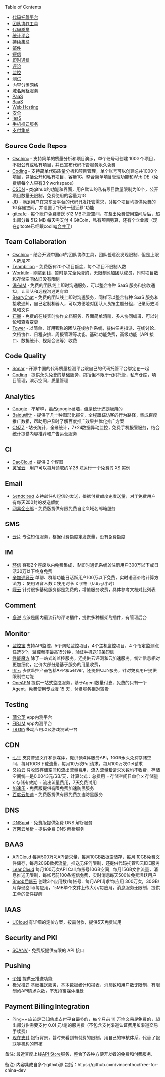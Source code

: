 <div class="markdown-heading" dir="auto">
<p>Table of Contents</p>
<a id="user-content-table-of-contents" class="anchor" href="https://github.com/vincenthou/free-for-china-dev#table-of-contents" aria-label="Permalink: Table of Contents"></a></div>
<ul dir="auto">
<li><a href="https://github.com/vincenthou/free-for-china-dev#source-code-repos">代码托管平台</a></li>
<li><a href="https://github.com/vincenthou/free-for-china-dev#team-collaboration">团队协作工具</a></li>
<li><a href="https://github.com/vincenthou/free-for-china-dev#code-quality">代码质量</a></li>
<li><a href="https://github.com/vincenthou/free-for-china-dev#analytics">统计平台</a></li>
<li><a href="https://github.com/vincenthou/free-for-china-dev#ci">持续集成</a></li>
<li><a href="https://github.com/vincenthou/free-for-china-dev#email">邮件</a></li>
<li><a href="https://github.com/vincenthou/free-for-china-dev#sms">短信</a></li>
<li><a href="https://github.com/vincenthou/free-for-china-dev#im">即时通信</a></li>
<li><a href="https://github.com/vincenthou/free-for-china-dev#comment">评论</a></li>
<li><a href="https://github.com/vincenthou/free-for-china-dev#monitor">监控</a></li>
<li><a href="https://github.com/vincenthou/free-for-china-dev#testing">测试</a></li>
<li><a href="https://github.com/vincenthou/free-for-china-dev#cdn">内容分发网络</a></li>
<li><a href="https://github.com/vincenthou/free-for-china-dev#dns">域名解析服务</a></li>
<li><a href="https://github.com/vincenthou/free-for-china-dev#paas">PaaS</a></li>
<li><a href="https://github.com/vincenthou/free-for-china-dev#baas">BaaS</a></li>
<li><a href="https://github.com/vincenthou/free-for-china-dev#web-hosting">Web Hosting</a></li>
<li><a href="https://github.com/vincenthou/free-for-china-dev#security-and-pki">安全</a></li>
<li><a href="https://github.com/vincenthou/free-for-china-dev#iaas">IaaS</a></li>
<li><a href="https://github.com/vincenthou/free-for-china-dev#pushing">手机推送服务</a></li>
<li><a href="https://github.com/vincenthou/free-for-china-dev#payment-billing-integration">支付集成</a></li>
</ul>
<div class="markdown-heading" dir="auto">
<h2 class="heading-element" dir="auto" tabindex="-1">Source Code Repos</h2>
<a id="user-content-source-code-repos" class="anchor" href="https://github.com/vincenthou/free-for-china-dev#source-code-repos" aria-label="Permalink: Source Code Repos"></a></div>
<ul dir="auto">
<li><a href="https://git.oschina.net/" rel="nofollow">Oschina</a> - 支持简单的质量分析和项目演示，单个账号可创建 1000 个项目，不限公有或私有项目，并已宣布代码托管服务永久免费</li>
<li><a href="https://coding.net/git" rel="nofollow">Coding</a> - 支持简单代码质量分析和项目管理，单个账号可以创建总共1000个项目，包括公开和私有项目，容量1G，整合简单项目管理功能和WebIDE（免费版每个人只有3个workspace）</li>
<li><a href="https://code.csdn.net/" rel="nofollow">CSDN</a> - 类github的功能和界面，用户默认的私有项目数量限制为10个，公开项目数量无限制，免费使用的容量为1G</li>
<li><a href="https://code.jd.com/" rel="nofollow">JD</a> - 满足用户在京东云平台的代码开发托管需求，对每个项目均提供免费的1G存储空间，并设置了“代码一键迁移”功能</li>
<li><a href="https://gitcafe.com/" rel="nofollow">gitcafe</a> - 每个账户免费赠送 512 MB 托管空间，在超出免费使用空间后后，超出部分每 512 MB 每天需支付 4 GitCoin，私有项目另算，还有个企业版（现在gitcofe已经跟coding<a href="http://tech.163.com/16/0303/07/BH7FJLPB00094P40.html" rel="nofollow">合并了</a>）</li>
</ul>
<div class="markdown-heading" dir="auto">
<h2 class="heading-element" dir="auto" tabindex="-1">Team Collaboration</h2>
<a id="user-content-team-collaboration" class="anchor" href="https://github.com/vincenthou/free-for-china-dev#team-collaboration" aria-label="Permalink: Team Collaboration"></a></div>
<ul dir="auto">
<li><a href="https://team.oschina.net/" rel="nofollow">Oschina</a> - 结合开源中国git的团队协作工具，团队创建没发现限制，但是上限人数是20</li>
<li><a href="https://www.teambition.com/" rel="nofollow">Teambition</a> - 免费版有20个项目额度，每个项目不限制人数</li>
<li><a href="https://worktile.com/" rel="nofollow">Worktile</a> - 刚拿到钱，暂时是完全免费的，无限制添加团队成员，同时项目数和存储空间依旧没有限制</li>
<li><a href="https://pubu.im/" rel="nofollow">瀑布IM</a> - 免费的团队线上即时沟通服务，可以整合各种 SaaS 服务和接收通知，让团队和远程沟通更有效</li>
<li><a href="https://bearychat.com/" rel="nofollow">BearyChat</a> - 免费的团队线上即时沟通服务，同样可以整合各种 SaaS 服务和接收通知，自己定制机器人，可以方便地对团队人员按主题分组，记录历史消息和文件</li>
<li><a href="https://shimo.im/" rel="nofollow">石墨</a> - 免费的在线实时协作文档服务，界面简单清晰，多人协同编辑，可以讨论和查看变更</li>
<li><a href="http://tower.im/" rel="nofollow">Tower</a> - 以简单、好用著称的团队在线协作系统，提供任务指派、在线讨论、文档协作、日程安排、周报管理等功能。基础功能免费，高级功能（API 接口、数据统计、视频会议等）收费</li>
</ul>
<div class="markdown-heading" dir="auto">
<h2 class="heading-element" dir="auto" tabindex="-1">Code Quality</h2>
<a id="user-content-code-quality" class="anchor" href="https://github.com/vincenthou/free-for-china-dev#code-quality" aria-label="Permalink: Code Quality"></a></div>
<ul dir="auto">
<li><a href="http://sonar.oschina.net/" rel="nofollow">Sonar</a> - 开源中国的代码质量检测平台跟自己的代码托管平台绑定在一起</li>
<li><a href="https://coding.net/" rel="nofollow">Coding</a> - 提供永久免费的基础服务，包括但不限于代码托管，私有仓库，项目管理，演示空间，质量管理</li>
</ul>
<div class="markdown-heading" dir="auto">
<h2 class="heading-element" dir="auto" tabindex="-1">Analytics</h2>
<a id="user-content-analytics" class="anchor" href="https://github.com/vincenthou/free-for-china-dev#analytics" aria-label="Permalink: Analytics"></a></div>
<ul dir="auto">
<li><a href="http://www.google.cn/intl/zh-CN_ALL/analytics/index.html" rel="nofollow">Google</a> - 不解释，虽然google被墙，但是统计还是能用的</li>
<li><a href="http://tongji.baidu.com/" rel="nofollow">Baidu统计</a> - 提供了几十种图形化报告，全程跟踪访客的行为路径，集成百度推广数据，帮助用户及时了解百度推广效果并优化推广方案</li>
<li><a href="http://www.cnzz.com/" rel="nofollow">CNZZ</a> - 站长统计，全景统计，7*24数据异动监控，免费手机报警服务，结合统计提供内容推荐和广告运营服务</li>
</ul>
<div class="markdown-heading" dir="auto">
<h2 class="heading-element" dir="auto" tabindex="-1">CI</h2>
<a id="user-content-ci" class="anchor" href="https://github.com/vincenthou/free-for-china-dev#ci" aria-label="Permalink: CI"></a></div>
<ul dir="auto">
<li><a href="http://daocloud.io/" rel="nofollow">DaoCloud</a> - 提供 2 个容器</li>
<li><a href="http://www.alauda.cn/" rel="nofollow">灵雀云</a> - 用户可以每月领取约￥28 以运行一个免费的 XS 实例</li>
</ul>
<div class="markdown-heading" dir="auto">
<h2 class="heading-element" dir="auto" tabindex="-1">Email</h2>
<a id="user-content-email" class="anchor" href="https://github.com/vincenthou/free-for-china-dev#email" aria-label="Permalink: Email"></a></div>
<ul dir="auto">
<li><a href="http://sendcloud.sohu.com/" rel="nofollow">Sendcloud</a> 支持邮件和短信的发送，根据付费额度定发送量，对于免费用户有每天200封的发送额度</li>
<li><a href="http://ym.163.com/" rel="nofollow">网易企业邮</a> - 免费版提供有限免费自定义域名邮箱服务</li>
</ul>
<div class="markdown-heading" dir="auto">
<h2 class="heading-element" dir="auto" tabindex="-1">SMS</h2>
<a id="user-content-sms" class="anchor" href="https://github.com/vincenthou/free-for-china-dev#sms" aria-label="Permalink: SMS"></a></div>
<ul dir="auto">
<li><a href="http://www.yunpian.com/" rel="nofollow">云片</a> 专注短信服务，根据付费额度定发送量，没有免费额度</li>
</ul>
<div class="markdown-heading" dir="auto">
<h2 class="heading-element" dir="auto" tabindex="-1">IM</h2>
<a id="user-content-im" class="anchor" href="https://github.com/vincenthou/free-for-china-dev#im" aria-label="Permalink: IM"></a></div>
<ul dir="auto">
<li><a href="http://www.easemob.com/" rel="nofollow">环信</a> 客服2个座席以内免费集成，IM即时通讯系统的注册用户300万以下或日活30万以下终身免费</li>
<li><a href="http://www.gotye.com.cn/" rel="nofollow">亲加通讯云</a> 单聊、群聊功能日活跃用户100万以下免费，实时语音价格计算方法为： 使用语音人数 x 使用时长 x 价格（0.8元/小时）</li>
<li><a href="http://www.rongcloud.cn/" rel="nofollow">嵘云</a> 针对很多基础服务都是免费的，增值服务收费，具体参考文档对比列表</li>
</ul>
<div class="markdown-heading" dir="auto">
<h2 class="heading-element" dir="auto" tabindex="-1">Comment</h2>
<a id="user-content-comment" class="anchor" href="https://github.com/vincenthou/free-for-china-dev#comment" aria-label="Permalink: Comment"></a></div>
<ul dir="auto">
<li><a href="http://duoshuo.com/" rel="nofollow">多说</a> 应该是国内最流行的评论插件，提供多种框架的插件，有管理后台</li>
</ul>
<div class="markdown-heading" dir="auto">
<h2 class="heading-element" dir="auto" tabindex="-1">Monitor</h2>
<a id="user-content-monitor" class="anchor" href="https://github.com/vincenthou/free-for-china-dev#monitor" aria-label="Permalink: Monitor"></a></div>
<ul dir="auto">
<li><a href="http://www.jiankongbao.com/" rel="nofollow">监控宝</a> 支持API监控，5个网站监控项目，4个主机监控项目，4 个指定监测点任选3个，监控频率最高15分钟，验证手机送10条短信</li>
<li><a href="http://www.mmtrix.com/" rel="nofollow">性能魔方</a> 除了一站式的监控服务，还提供云评测和云加速服务，统计信息相对更加细化，定价大部分是基于服务的用量收费，</li>
<li><a href="http://www.tingyun.com/" rel="nofollow">听云</a> 多款监控产品包括APP和Server，还提供CDN服务，针对免费用户提供限制性功能</li>
<li><a href="http://oneapm.com/" rel="nofollow">OneAPM</a> 提供一站式监控服务，基于Agent数量付费，免费的只有一个Agent，免费使用专业版 15 天，付费服务相对较贵</li>
</ul>
<div class="markdown-heading" dir="auto">
<h2 class="heading-element" dir="auto" tabindex="-1">Testing</h2>
<a id="user-content-testing" class="anchor" href="https://github.com/vincenthou/free-for-china-dev#testing" aria-label="Permalink: Testing"></a></div>
<ul dir="auto">
<li><a href="http://www.pgyer.com/" rel="nofollow">蒲公英</a> App内测平台</li>
<li><a href="http://fir.im/" rel="nofollow">FIR.IM</a> App内测平台</li>
<li><a href="http://www.testin.cn/" rel="nofollow">Testin</a> 移动应用以及游戏测试平台</li>
</ul>
<div class="markdown-heading" dir="auto">
<h2 class="heading-element" dir="auto" tabindex="-1">CDN</h2>
<a id="user-content-cdn" class="anchor" href="https://github.com/vincenthou/free-for-china-dev#cdn" aria-label="Permalink: CDN"></a></div>
<ul dir="auto">
<li><a href="http://www.qiniu.com/" rel="nofollow">七牛</a> 支持普通文件和多媒体，提供多媒体服务API，10GB永久免费存储空间，每月10GB下载流量，每月10万次Put请求，每月100万次Get请求</li>
<li><a href="https://www.upyun.com/index.html" rel="nofollow">又拍云</a> 只收取存储空间和流出流量费用，流入流量和请求次数均不收费，存储空间统一是0.0043元/GB/天，计算公式：总费用 = 存储空间日单价 x 存储量 x 存储有效期 + 流出流量费用，7天免费试用</li>
<li><a href="http://www.jiasule.com/" rel="nofollow">加速乐</a> - 免费版提供有限免费加速防黑服务</li>
<li><a href="http://su.baidu.com/" rel="nofollow">百度云加速</a> - 免费版提供有限免费加速防黑服务</li>
</ul>
<div class="markdown-heading" dir="auto">
<h2 class="heading-element" dir="auto" tabindex="-1">DNS</h2>
<a id="user-content-dns" class="anchor" href="https://github.com/vincenthou/free-for-china-dev#dns" aria-label="Permalink: DNS"></a></div>
<ul dir="auto">
<li><a href="https://www.dnspod.cn/" rel="nofollow">DNSpod</a> - 免费版提供免费 DNS 解析服务</li>
<li><a href="http://wanwang.aliyun.com/domain/dns/" rel="nofollow">万网云解析</a> - 提供免费 DNS 解析服务</li>
</ul>
<div class="markdown-heading" dir="auto">
<h2 class="heading-element" dir="auto" tabindex="-1">BAAS</h2>
<a id="user-content-baas" class="anchor" href="https://github.com/vincenthou/free-for-china-dev#baas" aria-label="Permalink: BAAS"></a></div>
<ul dir="auto">
<li><a href="http://www.apicloud.com/" rel="nofollow">APICloud</a> 每月500万次API请求量，每月10GB数据库储存，每月 10GB免费文件储存，每月20GB数据流量，推送无任何限制，还提供代码托管和云IDE服务</li>
<li><a href="https://leancloud.cn/" rel="nofollow">LeanCloud</a> 每月100万次API Call,每账号10GB空间，每月15GB文件流量，消息推送无限制，每帐号前100条短信免费，实时消息每天500位免费活跃用户</li>
<li><a href="http://www.bmob.cn/" rel="nofollow">Bmob后端云</a> 创建3个应用数/每帐号，每月API请求/每应用 300万次，30GB/月存储空间/每应用，15MB单个文件上传大小/每应用，消息服务无限制，提供工单的邮件提醒</li>
</ul>
<div class="markdown-heading" dir="auto">
<h2 class="heading-element" dir="auto" tabindex="-1">IAAS</h2>
<a id="user-content-iaas" class="anchor" href="https://github.com/vincenthou/free-for-china-dev#iaas" aria-label="Permalink: IAAS"></a></div>
<ul dir="auto">
<li><a href="http://www.ucloud.cn/" rel="nofollow">UCloud</a> 有详细的定价方案，按需付款，提供5天免费试用</li>
</ul>
<div class="markdown-heading" dir="auto">
<h2 class="heading-element" dir="auto" tabindex="-1">Security and PKI</h2>
<a id="user-content-security-and-pki" class="anchor" href="https://github.com/vincenthou/free-for-china-dev#security-and-pki" aria-label="Permalink: Security and PKI"></a></div>
<ul dir="auto">
<li><a href="http://www.scanv.com/" rel="nofollow">SCANV</a> - 免费版提供有限的 API 接口</li>
</ul>
<div class="markdown-heading" dir="auto">
<h2 class="heading-element" dir="auto" tabindex="-1">Pushing</h2>
<a id="user-content-pushing" class="anchor" href="https://github.com/vincenthou/free-for-china-dev#pushing" aria-label="Permalink: Pushing"></a></div>
<ul dir="auto">
<li><a href="http://www.getui.com/" rel="nofollow">个推</a> 提供云推送功能</li>
<li><a href="https://www.jpush.cn/" rel="nofollow">极光推送</a> 基础推送服务，基本数据统计和报表，消息数和用户数无限制，有限制的API请求次数，不支持富媒体推送</li>
</ul>
<div class="markdown-heading" dir="auto">
<h2 class="heading-element" dir="auto" tabindex="-1">Payment Billing Integration</h2>
<a id="user-content-payment-billing-integration" class="anchor" href="https://github.com/vincenthou/free-for-china-dev#payment-billing-integration" aria-label="Permalink: Payment Billing Integration"></a></div>
<ul dir="auto">
<li><a href="https://pingxx.com/" rel="nofollow">Ping++</a> 应该是已知集成支付平台最多的，每个月前 10 万笔交易是免费的，超出部分你需要支付 0.01 元/笔的服务费（不包含支付渠道认证费用和渠道交易手续费）</li>
<li><a href="https://payment.ipaynow.cn/" rel="nofollow">现在支付</a> 银行背景，暂时未看到有付费的限制，用自己的审核体系，代替了银联等机构的审核</li>
</ul>
<p>备注: 最近百度上线<a href="http://apistore.baidu.com/" rel="nofollow">API Store</a>服务，整合了各种方便开发者的免费和付费服务.</p>
<p>备注: 内容集成自多个github源.包括：https://github.com/vincenthou/free-for-china-dev</p>

